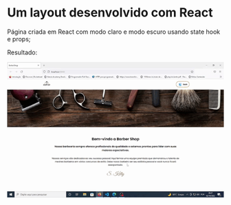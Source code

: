 # Um layout desenvolvido com React

Página criada em React com modo claro e modo escuro usando state hook e props;

Resultado:

![gif com o resultado](./resultado/resultado.gif)